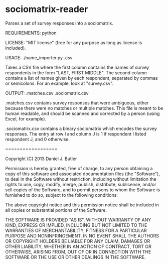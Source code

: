 sociomatrix-reader
==================

Parses a set of survey responses into a sociomatrix.

REQUIREMENTS:
python

LICENSE:
"MIT license" (free for any purpose as long as license is included).

USAGE:
./name_importer.py <FILENAME>.csv

Takes a CSV file where the first column contains the names of survey respondents in the form "LAST, FIRST MIDDLE". The second column contains a list of names given by each respondent, separated by commas or semicolons. For an example, look at "survey.csv".

OUTPUT:
<FILENAME>.matches.csv
<FILENAME>.sociomatrix.csv
	
<FILENAME>.matches.csv contains survey responses that were ambiguous, either because there were no matches or multiple matches. This file is meant to be human readable, and should be scanned and corrected by a person (using Excel, for example).

<FILENAME>.sociomatrix.csv contains a binary sociomatrix which encodes the survey responses. The entry at row I and column J is 1 if respondent I listed respondent J, and 0 otherwise.
	
==================

Copyright (C) 2013 Daniel J. Butler

Permission is hereby granted, free of charge, to any person obtaining a copy of this software and associated documentation files (the "Software"), to deal in the Software without restriction, including without limitation the rights to use, copy, modify, merge, publish, distribute, sublicense, and/or sell copies of the Software, and to permit persons to whom the Software is furnished to do so, subject to the following conditions:

The above copyright notice and this permission notice shall be included in all copies or substantial portions of the Software.

THE SOFTWARE IS PROVIDED "AS IS", WITHOUT WARRANTY OF ANY KIND, EXPRESS OR IMPLIED, INCLUDING BUT NOT LIMITED TO THE WARRANTIES OF MERCHANTABILITY, FITNESS FOR A PARTICULAR PURPOSE AND NONINFRINGEMENT. IN NO EVENT SHALL THE AUTHORS OR COPYRIGHT HOLDERS BE LIABLE FOR ANY CLAIM, DAMAGES OR OTHER LIABILITY, WHETHER IN AN ACTION OF CONTRACT, TORT OR OTHERWISE, ARISING FROM, OUT OF OR IN CONNECTION WITH THE SOFTWARE OR THE USE OR OTHER DEALINGS IN THE SOFTWARE.